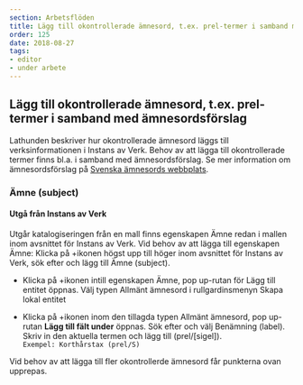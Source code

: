 ```yaml
---
section: Arbetsflöden
title: Lägg till okontrollerade ämnesord, t.ex. prel-termer i samband med ämnesordsförslag
order: 125
date: 2018-08-27
tags:
- editor
- under arbete
---
```


## Lägg till okontrollerade ämnesord, t.ex. prel-termer i samband med ämnesordsförslag

Lathunden beskriver hur okontrollerade ämnesord läggs till verksinformationen i Instans av Verk. Behov av att lägga till okontrollerade termer finns bl.a. i samband med ämnesordsförslag. Se mer information om ämnesordsförslag på [Svenska ämnesords webbplats](http://www.kb.se/katalogisering/Svenska-amnesord/nytt_amnesord/).

### Ämne (subject)

#### Utgå från Instans av Verk
Utgår katalogiseringen från en mall finns egenskapen Ämne redan i mallen inom avsnittet för Instans av Verk. Vid behov av att lägga till egenskapen Ämne: Klicka på +ikonen högst upp till höger inom avsnittet för Instans av Verk, sök efter och lägg till Ämne (subject).

* Klicka på +ikonen intill egenskapen Ämne, pop up-rutan för Lägg till entitet öppnas. Välj typen Allmänt ämnesord i rullgardinsmenyn Skapa lokal entitet

* Klicka på +ikonen inom den tillagda typen Allmänt ämnesord, pop up-rutan **Lägg till fält under** öppnas. Sök efter och välj Benämning (label). Skriv in den aktuella termen och lägg till (prel/[sigel]).
<br/>```Exempel: Korthårstax (prel/S)```

Vid behov av att lägga till fler okontrollerde ämnesord får punkterna ovan upprepas. 
